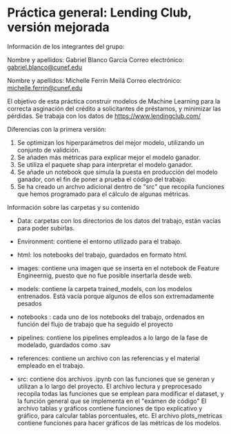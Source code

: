 # Práctica general: Lending Club, versión mejorada 

Información de los integrantes del grupo:

Nombre y apellidos: Gabriel Blanco García
Correo electrónico: gabriel.blanco@cunef.edu

Nombre y apellidos: Michelle Ferrín Meilá
Correo electrónico: michelle.ferrin@cunef.edu

El objetivo de esta práctica construir modelos de Machine Learning para la correcta 
asginación del crédito a solicitantes de préstamos, y minimizar las pérdidas. Se trabaja con
los datos de https://www.lendingclub.com/

Diferencias con la primera versión:
1. Se optimizan los hiperparámetros del mejor modelo, utilizando un conjunto
de validción.
2. Se añaden más métricas para explicar mejor el modelo ganador.
3. Se utiliza el paquete shap para interpretar el modelo ganador. 
4. Se añade un notebook que simula la puesta en producción del modelo ganador, con
el fin de poner a prueba el código del trabajo.
5. Se ha creado un archvo adicional dentro de "src" que recopila funciones que hemos
programado para el cálculo de algunas métricas.

Información sobre las carpetas y su contenido 
- Data: carpetas con los directorios de los datos del trabajo, están vacías para poder subirlas. 

- Environment: contiene el entorno utilizado para el trabajo.

- html: los notebooks del trabajo, guardados en formato html.

- images: contiene una imagen que se inserta en el notebook de Feature Engineernig, puesto que no fue 
posible insertarla desde web.

- models: contiene la carpeta trained_models, con los modelos entrenados. Está vacía porque algunos de ellos 
son extremadamente pesados

- notebooks : cada uno de los notebooks del trabajo, ordenados en función del flujo de trabajo que ha 
seguido el proyecto

- pipelines: contiene los pipelines empleados a lo largo de la fase de modelado, guardados como .sav

- references: contiene un archivo con las referencias y el material empleado en el trabajo.

- src: contiene dos archivos  .ipynb con las funciones que se generan y utilizan a lo largo del proyecto. 
El archivo lectura y preprocesado recopila todas las funciones que se emplean para modificar el dataset, y la función general que se implementa en el "exámen de código"
El archivo tablas y gráficos contiene funciones de tipo explicativo y gráfico, para calcular tablas porcentuales, etc.
El archivo plots_metricas contiene funciones para hacer gráficos de las métricas
de los modelos.
   
